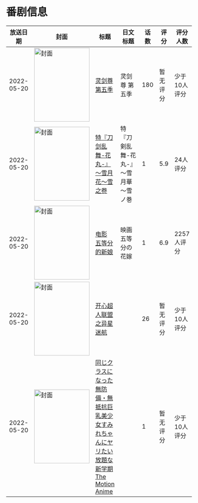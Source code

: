 # 番剧信息

|放送日期|封面|标题|日文标题|话数|评分|评分人数|
|---|---|---|---|---|---|---|
|2022-05-20|<img src="https://lain.bgm.tv/pic/cover/c/cd/c3/464007_KnDqb.jpg" alt="封面" style="width:150px;height:200px;object-fit:cover;">|[灵剑尊 第五季](https://bangumi.tv/subject/464007)|灵剑尊 第五季|180|暂无评分|少于10人评分|
|2022-05-20|<img src="https://lain.bgm.tv/pic/cover/c/4b/e8/328197_f6rzX.jpg" alt="封面" style="width:150px;height:200px;object-fit:cover;">|[特『刀剑乱舞-花丸-』～雪月花～雪之卷](https://bangumi.tv/subject/328197)|特『刀剣乱舞-花丸-』～雪月華～雪ノ巻|1|5.9|24人评分|
|2022-05-20|<img src="https://lain.bgm.tv/pic/cover/c/5a/44/331489_IJS3c.jpg" alt="封面" style="width:150px;height:200px;object-fit:cover;">|[电影 五等分的新娘](https://bangumi.tv/subject/331489)|映画 五等分の花嫁|1|6.9|2257人评分|
|2022-05-20|<img src="https://lain.bgm.tv/pic/cover/c/28/fc/410024_RfFO5.jpg" alt="封面" style="width:150px;height:200px;object-fit:cover;">|[开心超人联盟之异星迷航](https://bangumi.tv/subject/410024)||26|暂无评分|少于10人评分|
|2022-05-20|<img src="https://bangumi.tv/img/no_icon_subject.png" alt="封面" style="width:150px;height:200px;object-fit:cover;">|[同じクラスになった無防備・無抵抗巨乳美少女すみれちゃんにヤリたい放題な新学期 The Motion Anime](https://bangumi.tv/subject/378663)||1|暂无评分|少于10人评分|
